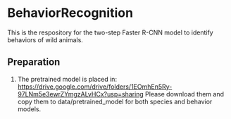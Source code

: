 # BehaviorRecognition
This is the respository for the two-step Faster R-CNN model to identify behaviors of wild animals.

## Preparation
1. The pretrained model is placed in: https://drive.google.com/drive/folders/1EOmhEn5Ry-97LNm5e3ewrZYmgzALvHCx?usp=sharing
Please download them and copy them to data/pretrained_model for both species and behavior models.
